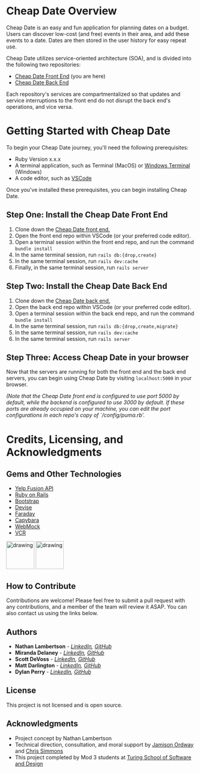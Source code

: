 # Cheap Date Overview
Cheap Date is an easy and fun application for planning dates on a budget. Users can discover low-cost (and free) events in their area, and add these events to a date. Dates are then stored in the user history for easy repeat use.

Cheap Date utilizes service-oriented architecture (SOA), and is divided into the following two repositories:
  - [Cheap Date Front End](https://github.com/Cheap-Date/cheap_date_fe) (you are here)
  - [Cheap Date Back End](https://github.com/Cheap-Date/be_cheap_date)

Each repository's services are compartmentalized so that updates and service interruptions to the front end do not disrupt the back end's operations, and vice versa.

# Getting Started with Cheap Date

To begin your Cheap Date journey, you'll need the following prerequisites:
- Ruby Version x.x.x
- A terminal application, such as Terminal (MacOS) or [Windows Terminal](https://learn.microsoft.com/en-us/windows/terminal/) (Windows)
- A code editor, such as [VSCode](https://code.visualstudio.com/)

Once you've installed these prerequisites, you can begin installing Cheap Date.

## Step One: Install the Cheap Date Front End 

1. Clone down the [Cheap Date front end.](https://github.com/Cheap-Date/cheap_date_fe)
2. Open the front end repo within VSCode (or your preferred code editor).
3. Open a terminal session within the front end repo, and run the command `bundle install`
4. In the same terminal session, run `rails db:{drop,create}`
5. In the same terminal session, run `rails dev:cache`
6. Finally, in the same terminal session, run `rails server`

## Step Two: Install the Cheap Date Back End 

1. Clone down the [Cheap Date back end.](https://github.com/Cheap-Date/be_cheap_date)
2. Open the back end repo within VSCode (or your preferred code editor).
3. Open a terminal session within the back end repo, and run the command `bundle install`
4. In the same terminal session, run `rails db:{drop,create,migrate}`
5. In the same terminal session, run `rails dev:cache`
6. In the same terminal session, run `rails server`

## Step Three: Access Cheap Date in your browser

Now that the servers are running for both the front end and the back end servers, you can begin using Cheap Date by visiting `localhost:5000` in your browser.

_(Note that the Cheap Date front end is configured to use port 5000 by default, while the backend is configured to use 3000 by default. If these ports are already occupied on your machine, you can edit the port configurations in each repo's copy of `/config/puma.rb'._

# Credits, Licensing, and Acknowledgments

## Gems and Other Technologies

- [Yelp Fusion API](https://docs.developer.yelp.com/docs/fusion-intro)
- [Ruby on Rails](https://rubyonrails.org/)
- [Bootstrap](https://github.com/twbs/bootstrap-rubygem)
- [Devise](https://github.com/heartcombo/devise)
- [Faraday](https://github.com/lostisland/faraday)
- [Capybara](https://github.com/teamcapybara/capybara)
- [WebMock](https://github.com/bblimke/webmock)
- [VCR](https://github.com/vcr/vcr)

<img src="https://mikewilliamson.files.wordpress.com/2010/05/rails_on_ruby.jpg" alt="drawing" width="75"/>
<img src="https://codekitapp.com/images/help/free-bootstrap-icon@2x.png" alt="drawing" width="75"/>

## How to Contribute 

Contributions are welcome! Please feel free to submit a pull request with any contributions, and a member of the team will review it ASAP. You can also contact us using the links below. 

## Authors

  - **Nathan Lambertson** - *[LinkedIn](https://www.linkedin.com/in/nathan-lambertson/), [GitHub](https://github.com/lambo1986)* 
  - **Miranda Delaney** - *[LinkedIn](https://www.linkedin.com/in/mld52/), [GitHub](https://github.com/delaneymiranda1)* 
  - **Scott DeVoss** - *[LinkedIn](https://www.linkedin.com/in/scott-devoss/), [GitHub](https://github.com/scottdevoss)* 
  - **Matt Darlington** - *[LinkedIn](https://www.linkedin.com/in/matthew-darlington/), [GitHub](https://github.com/mdarl17)* 
  - **Dylan Perry** - *[LinkedIn](https://www.linkedin.com/in/dylanperry/), [GitHub](https://github.com/Dylan-Perry)* 

## License 

This project is not licensed and is open source. 

## Acknowledgments 
  - Project concept by Nathan Lambertson
  - Technical direction, consultation, and moral support by [Jamison Ordway](https://github.com/jamisonordway) and [Chris Simmons](https://github.com/cjsim89)
  - This project completed by Mod 3 students at [Turing School of Software and Design](https://turing.edu/)
